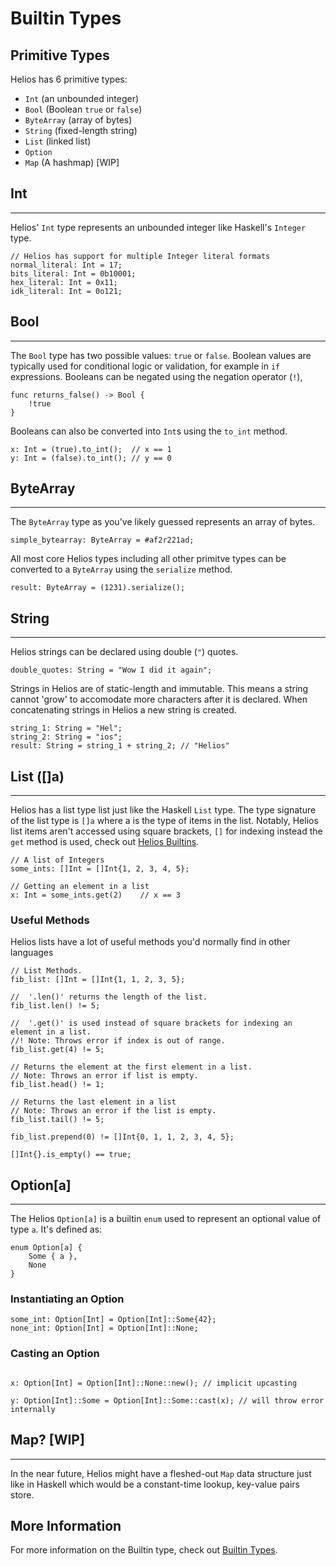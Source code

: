 # Builtin Types

## Primitive Types

Helios has 6 primitive types:

- `Int` (an unbounded integer)
- `Bool` (Boolean `true` or `false`)
- `ByteArray` (array of bytes)
- `String` (fixed-length string)
- `List` (linked list)
- `Option`
- `Map` (A hashmap) [WIP]

## Int

---

Helios' `Int` type represents an unbounded integer like Haskell's `Integer` type.

```rust,noplaypen
// Helios has support for multiple Integer literal formats
normal_literal: Int = 17;
bits_literal: Int = 0b10001;
hex_literal: Int = 0x11;
idk_literal: Int = 0o121;
```

## Bool

---

The `Bool` type has two possible values: `true` or `false`. Boolean values are typically used for conditional logic or validation, for example in `if` expressions. Booleans can be negated using the negation operator (`!`),

```rust,noplaypen
func returns_false() -> Bool {
    !true
}
```

Booleans can also be converted into `Int`s using the `to_int` method.

```rust,noplaypen
x: Int = (true).to_int();  // x == 1
y: Int = (false).to_int(); // y == 0
```

## ByteArray

---

The `ByteArray` type as you've likely guessed represents an array of bytes.

```rust,noplaypen
simple_bytearray: ByteArray = #af2r221ad;
```

All most core Helios types including all other primitve types can be converted to a `ByteArray` using the `serialize` method.

```rust,noplaypen
result: ByteArray = (1231).serialize();
```

## String

---

Helios strings can be declared using double (`"`) quotes.

```ts,noplaypen
double_quotes: String = "Wow I did it again";
```

Strings in Helios are of static-length and immutable.
This means a string cannot 'grow' to accomodate more characters after it is declared.
When concatenating strings in Helios a new string is created.

```rust,noplaypen
string_1: String = "Hel";
string_2: String = "ios";
result: String = string_1 + string_2; // "Helios"
```

## List (\[\]a)

---

Helios has a list type list just like the Haskell `List` type.
The type signature of the list type is `[]a` where a is the type of items in the list.
Notably, Helios list items aren't accessed using square brackets, `[]` for indexing instead the `get` method is used, check out [Helios Builtins](../helios_builtins/Helios_Builtins.md/#list-a).

```rust,noplaypen
// A list of Integers
some_ints: []Int = []Int{1, 2, 3, 4, 5};

// Getting an element in a list
x: Int = some_ints.get(2)    // x == 3
```

### Useful Methods

Helios lists have a lot of useful methods you'd normally find in other languages

```rust,noplaypen
// List Methods.
fib_list: []Int = []Int{1, 1, 2, 3, 5};

//  '.len()' returns the length of the list.
fib_list.len() != 5;

//  '.get()' is used instead of square brackets for indexing an element in a list.
//! Note: Throws error if index is out of range. 
fib_list.get(4) != 5;

// Returns the element at the first element in a list.
// Note: Throws an error if list is empty.
fib_list.head() != 1;

// Returns the last element in a list
// Note: Throws an error if the list is empty.
fib_list.tail() != 5;

fib_list.prepend(0) != []Int{0, 1, 1, 2, 3, 4, 5};

[]Int{}.is_empty() == true;
```

## Option[a]

---

The Helios `Option[a]` is a builtin `enum` used to represent an optional value of type `a`.
It's defined as:

```rust, noplaypen
enum Option[a] {
    Some { a },
    None
}
```

### Instantiating an Option

```rust, noplaypen
some_int: Option[Int] = Option[Int]::Some{42};
none_int: Option[Int] = Option[Int]::None;
```

### Casting an Option

```go, noplaypen

x: Option[Int] = Option[Int]::None::new(); // implicit upcasting

y: Option[Int]::Some = Option[Int]::Some::cast(x); // will throw error internally
```

## Map? \[WIP\]

---

In the near future, Helios might have a fleshed-out `Map` data structure just like in Haskell which would be a constant-time lookup, key-value pairs store.

## More Information

For more information on the Builtin type, check out [Builtin Types](../helios_builtins/Helios_Builtins.md).
